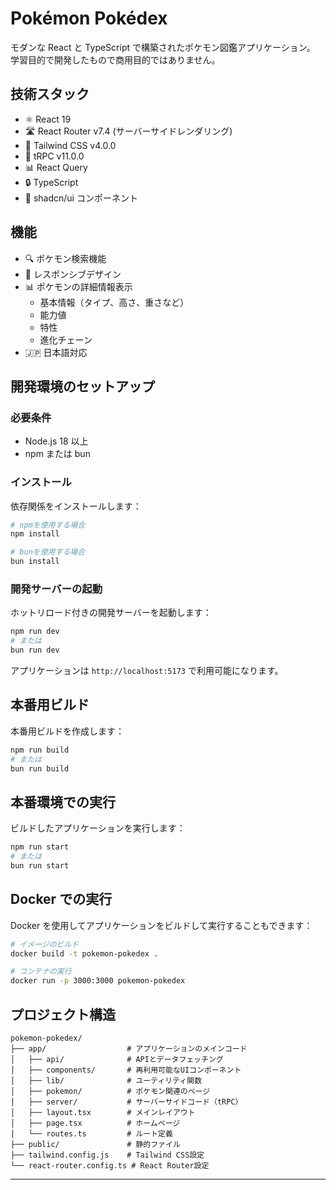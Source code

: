 # Pokémon Pokédex

モダンな React と TypeScript で構築されたポケモン図鑑アプリケーション。
学習目的で開発したもので商用目的ではありません。

## 技術スタック

- ⚛️ React 19
- 🛣️ React Router v7.4 (サーバーサイドレンダリング)
- 🎨 Tailwind CSS v4.0.0
- 🔄 tRPC v11.0.0
- 📊 React Query
- 🔒 TypeScript
- 🧩 shadcn/ui コンポーネント

## 機能

- 🔍 ポケモン検索機能
- 📱 レスポンシブデザイン
- 📊 ポケモンの詳細情報表示
  - 基本情報（タイプ、高さ、重さなど）
  - 能力値
  - 特性
  - 進化チェーン
- 🇯🇵 日本語対応

## 開発環境のセットアップ

### 必要条件

- Node.js 18 以上
- npm または bun

### インストール

依存関係をインストールします：

```bash
# npmを使用する場合
npm install

# bunを使用する場合
bun install
```

### 開発サーバーの起動

ホットリロード付きの開発サーバーを起動します：

```bash
npm run dev
# または
bun run dev
```

アプリケーションは `http://localhost:5173` で利用可能になります。

## 本番用ビルド

本番用ビルドを作成します：

```bash
npm run build
# または
bun run build
```

## 本番環境での実行

ビルドしたアプリケーションを実行します：

```bash
npm run start
# または
bun run start
```

## Docker での実行

Docker を使用してアプリケーションをビルドして実行することもできます：

```bash
# イメージのビルド
docker build -t pokemon-pokedex .

# コンテナの実行
docker run -p 3000:3000 pokemon-pokedex
```

## プロジェクト構造

```
pokemon-pokedex/
├── app/                  # アプリケーションのメインコード
│   ├── api/              # APIとデータフェッチング
│   ├── components/       # 再利用可能なUIコンポーネント
│   ├── lib/              # ユーティリティ関数
│   ├── pokemon/          # ポケモン関連のページ
│   ├── server/           # サーバーサイドコード（tRPC）
│   ├── layout.tsx        # メインレイアウト
│   ├── page.tsx          # ホームページ
│   └── routes.ts         # ルート定義
├── public/               # 静的ファイル
├── tailwind.config.js    # Tailwind CSS設定
└── react-router.config.ts # React Router設定
```

---

